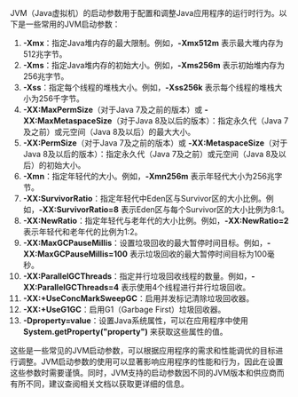 JVM（Java虚拟机）的启动参数用于配置和调整Java应用程序的运行时行为。以下是一些常用的JVM启动参数：

1. **-Xmx**：指定Java堆内存的最大限制。例如，**-Xmx512m** 表示最大堆内存为512兆字节。
2. **-Xms**：指定Java堆内存的初始大小。例如，**-Xms256m** 表示初始堆内存为256兆字节。
3. **-Xss**：指定每个线程的堆栈大小。例如，**-Xss256k** 表示每个线程的堆栈大小为256千字节。
4. **-XX:MaxPermSize**（对于Java 7及之前的版本）或 **-XX:MaxMetaspaceSize**（对于Java 8及以后的版本）：指定永久代（Java 7及之前）或元空间（Java 8及以后）的最大大小。
5. **-XX:PermSize**（对于Java 7及之前的版本）或 **-XX:MetaspaceSize**（对于Java 8及以后的版本）：指定永久代（Java 7及之前）或元空间（Java 8及以后）的初始大小。
6. **-Xmn**：指定年轻代的大小。例如，**-Xmn256m** 表示年轻代大小为256兆字节。
7. **-XX:SurvivorRatio**：指定年轻代中Eden区与Survivor区的大小比例。例如，**-XX:SurvivorRatio=8** 表示Eden区与每个Survivor区的大小比例为8:1。
8. **-XX:NewRatio**：指定年轻代与老年代的大小比例。例如，**-XX:NewRatio=2** 表示年轻代和老年代的比例为1:2。
9. **-XX:MaxGCPauseMillis**：设置垃圾回收的最大暂停时间目标。例如，**-XX:MaxGCPauseMillis=100** 表示垃圾回收的最大暂停时间目标为100毫秒。
10. **-XX:ParallelGCThreads**：指定并行垃圾回收线程的数量。例如，**-XX:ParallelGCThreads=4** 表示使用4个线程进行并行垃圾回收。
11. **-XX:+UseConcMarkSweepGC**：启用并发标记清除垃圾回收器。
12. **-XX:+UseG1GC**：启用G1（Garbage First）垃圾回收器。
13. **-Dproperty=value**：设置Java系统属性，可以在应用程序中使用 **System.getProperty("property")** 来获取这些属性的值。

这些是一些常见的JVM启动参数，可以根据应用程序的需求和性能调优的目标进行调整。JVM启动参数的使用可以显著影响应用程序的性能和行为，因此在设置这些参数时需要谨慎。同时，JVM支持的启动参数因不同的JVM版本和供应商而有所不同，建议查阅相关文档以获取更详细的信息。

